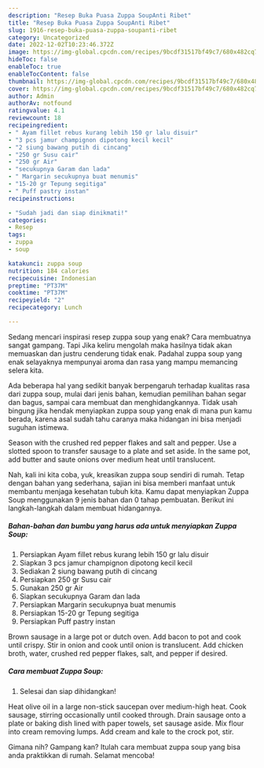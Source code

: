 ```yaml
---
description: "Resep Buka Puasa Zuppa SoupAnti Ribet"
title: "Resep Buka Puasa Zuppa SoupAnti Ribet"
slug: 1916-resep-buka-puasa-zuppa-soupanti-ribet
category: Uncategorized
date: 2022-12-02T10:23:46.372Z
image: https://img-global.cpcdn.com/recipes/9bcdf31517bf49c7/680x482cq70/zuppa-soup-foto-resep-utama.jpg
hideToc: false
enableToc: true
enableTocContent: false
thumbnail: https://img-global.cpcdn.com/recipes/9bcdf31517bf49c7/680x482cq70/zuppa-soup-foto-resep-utama.jpg
cover: https://img-global.cpcdn.com/recipes/9bcdf31517bf49c7/680x482cq70/zuppa-soup-foto-resep-utama.jpg
author: Admin
authorAv: notfound
ratingvalue: 4.1
reviewcount: 18
recipeingredient:
- " Ayam fillet rebus kurang lebih 150 gr lalu disuir"
- "3 pcs jamur champignon dipotong kecil kecil"
- "2 siung bawang putih di cincang"
- "250 gr Susu cair"
- "250 gr Air"
- "secukupnya Garam dan lada"
- " Margarin secukupnya buat menumis"
- "15-20 gr Tepung segitiga"
- " Puff pastry instan"
recipeinstructions:

- "Sudah jadi dan siap dinikmati!"
categories:
- Resep
tags:
- zuppa
- soup

katakunci: zuppa soup 
nutrition: 184 calories
recipecuisine: Indonesian
preptime: "PT37M"
cooktime: "PT37M"
recipeyield: "2"
recipecategory: Lunch

---
```



Sedang mencari inspirasi resep zuppa soup yang enak? Cara membuatnya sangat gampang. Tapi Jika keliru mengolah maka hasilnya tidak akan memuaskan dan justru cenderung tidak enak. Padahal zuppa soup yang enak selayaknya mempunyai aroma dan rasa yang mampu memancing selera kita.


Ada beberapa hal yang sedikit banyak berpengaruh terhadap kualitas rasa dari zuppa soup, mulai dari jenis bahan, kemudian pemilihan bahan segar dan bagus, sampai cara membuat dan menghidangkannya. Tidak usah bingung jika hendak menyiapkan zuppa soup yang enak di mana pun kamu berada, karena asal sudah tahu caranya maka hidangan ini bisa menjadi suguhan istimewa.

Season with the crushed red pepper flakes and salt and pepper. Use a slotted spoon to transfer sausage to a plate and set aside. In the same pot, add butter and saute onions over medium heat until translucent.


Nah, kali ini kita coba, yuk, kreasikan zuppa soup sendiri di rumah. Tetap dengan bahan yang sederhana, sajian ini bisa memberi manfaat untuk membantu menjaga kesehatan tubuh kita. Kamu dapat menyiapkan Zuppa Soup menggunakan 9 jenis bahan dan 0 tahap pembuatan. Berikut ini langkah-langkah dalam membuat hidangannya.

<!--inarticleads1-->

##### Bahan-bahan dan bumbu yang harus ada untuk menyiapkan Zuppa Soup:

1. Persiapkan  Ayam fillet rebus kurang lebih 150 gr lalu disuir
1. Siapkan 3 pcs jamur champignon dipotong kecil kecil
1. Sediakan 2 siung bawang putih di cincang
1. Persiapkan 250 gr Susu cair
1. Gunakan 250 gr Air
1. Siapkan secukupnya Garam dan lada
1. Persiapkan  Margarin secukupnya buat menumis
1. Persiapkan 15-20 gr Tepung segitiga
1. Persiapkan  Puff pastry instan


Brown sausage in a large pot or dutch oven. Add bacon to pot and cook until crispy. Stir in onion and cook until onion is translucent. Add chicken broth, water, crushed red pepper flakes, salt, and pepper if desired. 

<!--inarticleads2-->

##### Cara membuat Zuppa Soup:


1. Selesai dan siap dihidangkan!

Heat olive oil in a large non-stick saucepan over medium-high heat. Cook sausage, stirring occasionally until cooked through. Drain sausage onto a plate or baking dish lined with paper towels, set sausage aside. Mix flour into cream removing lumps. Add cream and kale to the crock pot, stir. 

Gimana nih? Gampang kan? Itulah cara membuat zuppa soup yang bisa anda praktikkan di rumah. Selamat mencoba!
